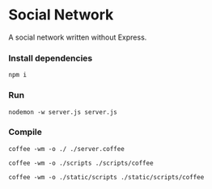 
# Social Network

A social network written without Express.

### Install dependencies

`npm i`

### Run

`nodemon -w server.js server.js`

### Compile

`coffee -wm -o ./ ./server.coffee`

`coffee -wm -o ./scripts ./scripts/coffee`

`coffee -wm -o ./static/scripts ./static/scripts/coffee`
